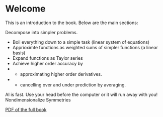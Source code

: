 
# Welcome

This is an introduction to the book. Below are the main sections:

Decompose into simpler problems. 

* Boil everything down to a simple task (linear system of equations)
* Apprioximte functions as weighted sums of simpler functions (a linear basis)
* Expand functions as Taylor series 
* Achieve higher order accuracy by 
* * approximating higher order derivatives.
* * cancelling over and under prediction by averaging. 

AI is fast. Use your head before the computer or it will run away with you! 
Nondimensionalize
Symmetries

[PDF of the full book](files/book.pdf)